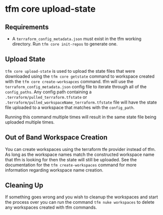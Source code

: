 # tfm core upload-state

## Requirements

- A `terraform_config_metadata.json` must exist in the tfm working directory. Run `tfm core init-repos` to generate one.

## Upload State

`tfm core upload-state` is used to upload the state files that were downloaded using the `tfm core getstate` command to workspace created with the `tfm core create-worksapces` command. tfm will use the `terraform_config_metadata.json` config file to iterate through all of the `config_paths`. Any config path containing a `.terraform/pulled_terraform.tfstate` or `.terraform/pulled_workspaceName_terraform.tfstate` file will have the state file uploaded to a workspace that matches with the `config_path`.

Running this command multiple times will result in the same state file being uploaded multiple times.

## Out of Band Workspace Creation

You can create workspaces using the terraform tfe provider instead of tfm. As long as the workspace names match the constructed workspace name that tfm is looking for then the state will still be uploaded. See the documentation for the `tfm create-workspaces` command for more information regarding workspace name creation.

## Cleaning Up

If something goes wrong and you wish to cleanup the workspaces and start the process over you can run the command `tfm nuke workspaces` to delete any workspaces created with tfm commands.